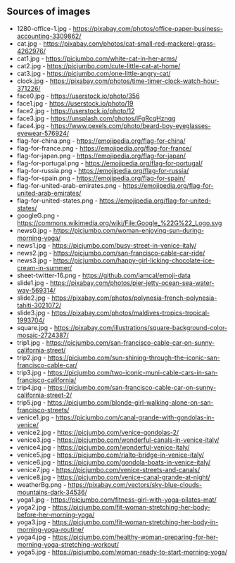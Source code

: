 ## Sources of images

- 1280-office-1.jpg - https://pixabay.com/photos/office-paper-business-accounting-3309862/
- cat.jpg - https://pixabay.com/photos/cat-small-red-mackerel-grass-4262976/
- cat1.jpg - https://picjumbo.com/white-cat-in-her-arms/
- cat2.jpg - https://picjumbo.com/cute-little-cat-at-home/
- cat3.jpg - https://picjumbo.com/one-little-angry-cat/
- clock.jpg - https://pixabay.com/photos/time-timer-clock-watch-hour-371226/
- face0.jpg - https://userstock.io/photo/356
- face1.jpg - https://userstock.io/photo/19
- face2.jpg - https://userstock.io/photo/12
- face3.jpg - https://unsplash.com/photos/iFgRcqHznqg
- face4.jpg - https://www.pexels.com/photo/beard-boy-eyeglasses-eyewear-576924/
- flag-for-china.png - https://emojipedia.org/flag-for-china/
- flag-for-france.png - https://emojipedia.org/flag-for-france/
- flag-for-japan.png - https://emojipedia.org/flag-for-japan/
- flag-for-portugal.png - https://emojipedia.org/flag-for-portugal/
- flag-for-russia.png - https://emojipedia.org/flag-for-russia/
- flag-for-spain.png - https://emojipedia.org/flag-for-spain/
- flag-for-united-arab-emirates.png - https://emojipedia.org/flag-for-united-arab-emirates/
- flag-for-united-states.png - https://emojipedia.org/flag-for-united-states/
- googleG.png - https://commons.wikimedia.org/wiki/File:Google_%22G%22_Logo.svg
- news0.jpg - https://picjumbo.com/woman-enjoying-sun-during-morning-yoga/
- news1.jpg - https://picjumbo.com/busy-street-in-venice-italy/
- news2.jpg - https://picjumbo.com/san-francisco-cable-car-ride/
- news3.jpg - https://picjumbo.com/happy-girl-licking-chocolate-ice-cream-in-summer/
- sheet-twitter-16.png - https://github.com/iamcal/emoji-data
- slide1.jpg - https://pixabay.com/photos/pier-jetty-ocean-sea-water-way-569314/
- slide2.jpg - https://pixabay.com/photos/polynesia-french-polynesia-tahiti-3021072/
- slide3.jpg - https://pixabay.com/photos/maldives-tropics-tropical-1993704/
- square.jpg - https://pixabay.com/illustrations/square-background-color-mosaic-2724387/
- trip1.jpg - https://picjumbo.com/san-francisco-cable-car-on-sunny-california-street/
- trip2.jpg - https://picjumbo.com/sun-shining-through-the-iconic-san-francisco-cable-car/
- trip3.jpg - https://picjumbo.com/two-iconic-muni-cable-cars-in-san-francisco-california/
- trip4.jpg - https://picjumbo.com/san-francisco-cable-car-on-sunny-california-street-2/
- trip5.jpg - https://picjumbo.com/blonde-girl-walking-alone-on-san-francisco-streets/
- venice1.jpg - https://picjumbo.com/canal-grande-with-gondolas-in-venice/
- venice2.jpg - https://picjumbo.com/venice-gondolas-2/
- venice3.jpg - https://picjumbo.com/wonderful-canals-in-venice-italy/
- venice4.jpg - https://picjumbo.com/wonderful-venice-italy/
- venice5.jpg - https://picjumbo.com/rialto-bridge-in-venice-italy/
- venice6.jpg - https://picjumbo.com/gondola-boats-in-venice-italy/
- venice7.jpg - https://picjumbo.com/venice-streets-and-canals/
- venice8.jpg - https://picjumbo.com/venice-canal-grande-at-night/
- weatherBg.png - https://pixabay.com/vectors/sky-blue-clouds-mountains-dark-34536/
- yoga1.jpg - https://picjumbo.com/fitness-girl-with-yoga-pilates-mat/
- yoga2.jpg - https://picjumbo.com/fit-woman-stretching-her-body-before-her-morning-yoga/
- yoga3.jpg - https://picjumbo.com/fit-woman-stretching-her-body-in-morning-yoga-routine/
- yoga4.jpg - https://picjumbo.com/healthy-woman-preparing-for-her-morning-yoga-stretching-workout/
- yoga5.jpg - https://picjumbo.com/woman-ready-to-start-morning-yoga/
